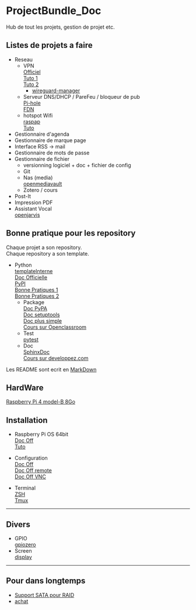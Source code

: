 # ProjectBundle_Doc
Hub de tout les projets, gestion de projet etc.

## Listes de projets a faire

- Reseau
   - VPN  
     [Officiel](https://www.wireguard.com/install/)  
     [Tuto 1](https://github.com/pirate/wireguard-docs)  
     [Tuto 2](https://emanuelduss.ch/2018/09/wireguard-vpn-road-warrior-setup/)  
     - [wireguard-manager](https://github.com/complexorganizations/wireguard-manager) 
   - Serveur DNS/DHCP / PareFeu / bloqueur de pub  
     [Pi-hole](https://pi-hole.net/)  
     [FDN](https://www.fdn.fr/actions/dns/)
   - hotspot Wifi  
     [raspap](https://raspap.com/)  
     [Tuto](https://raspberry-pi.fr/creer-un-hotspot-wi-fi-en-moins-de-10-minutes-avec-la-raspberry-pi/#:~:text=Une%20fois%20que%20vous%20avez,comme%20expliqué%20sur%20ce%20tutoriel.)
- Gestionnaire d'agenda
- Gestionnaire de marque page
- Interface RSS -> mail
- Gestionnaire de mots de passe
- Gestionnaire de fichier 
  * versionning logiciel + doc + fichier de config
  * Git
  * Nas (media)  
    [openmediavault](https://www.openmediavault.org/)
  * Zotero / cours
- Post-It
- Impression PDF
- Assistant Vocal  
  [openjarvis](https://openjarvis.com/)

## Bonne pratique pour les repository

Chaque projet a son repository.  
Chaque repository a son template.  
- Python  
  [templateInterne](https://github.com/RaspBerry-MeeSHS/ProjectBundle_Doc/tree/main/Python/packageType)  
  [Doc Officielle](https://docs.python.org/fr/3.9/library/intro.html)  
  [PyPI](https://pypi.org/)  
  [Bonne Pratiques 1](https://python-guide-fr.readthedocs.io/fr/latest/writing/documentation.html)  
  [Bonne Pratiques 2](https://12factor.net/fr/)
  * Package  
    [Doc PyPA](https://packaging.python.org/tutorials/packaging-projects/)  
    [Doc setuptools](https://setuptools.readthedocs.io/en/latest/userguide/index.html)  
    [Doc plus simple](https://python-packaging.readthedocs.io/en/latest/everything.html)  
    [Cours sur Openclassroom](https://openclassrooms.com/fr/courses/4425111-perfectionnez-vous-en-python/4463445-organisez-un-projet-en-modules#/id/r-4463420)
  * Test  
    [pytest](https://docs.pytest.org/en/latest/contents.html)
  * Doc  
    [SphinxDoc](https://www.sphinx-doc.org/en/master/usage/index.html)  
    [Cours sur developpez.com](https://deusyss.developpez.com/tutoriels/Python/SphinxDoc/#LIV-R)

Les README sont ecrit en [MarkDown]( https://www.markdownguide.org/basic-syntax/ )

## HardWare

[Raspberry Pi 4 model-B 8Go](https://www.raspberrypi.org/products/raspberry-pi-4-model-b/)


## Installation 

- Raspberry Pi OS 64bit  
  [Doc Off](https://www.raspberrypi.org/documentation/setup/)  
  [Tuto](https://www.pofilo.fr/post/20201129-raspberry-pi-4-64bits/)
  
- Configuration  
  [Doc Off](https://www.raspberrypi.org/documentation/configuration/)  
  [Doc Off remote](https://www.raspberrypi.org/documentation/remote-access/)  
  [Doc Off VNC](https://www.raspberrypi.org/documentation/remote-access/vnc/README.md)
  
- Terminal  
  [ZSH](https://ohmyz.sh/)  
  [Tmux](https://github.com/tmux/tmux/wiki)
  
***********
  
## Divers

- GPIO  
  [gpiozero](https://gpiozero.readthedocs.io/en/stable/)
- Screen  
  [display](https://www.raspberrypi.org/documentation/hardware/display/README.md)
  
***********

## Pour dans longtemps

- [Support SATA pour RAID](https://wiki.radxa.com/Dual_Quad_SATA_HAT)  
- [achat](https://shop.allnetchina.cn/collections/sata-hat)
